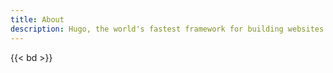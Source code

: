 ```yaml
---
title: About
description: Hugo, the world's fastest framework for building websites
---
```


{{< bd >}}
